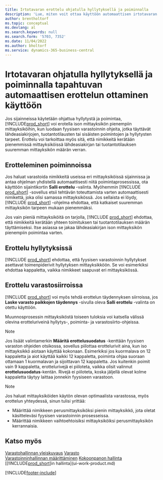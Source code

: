 ```yaml
---
title: Irtotavaran erottelu ohjatulla hyllytyksellä ja poiminnalla
description: 'Lue, miten voit ottaa käyttöön automaattisen irtotavaran erottelun ohjatulla hyllytyksellä ja poiminnalla sekä irtotavaran erottelun esimerkiksi poiminnassa, hyllytyksessä ja siirroissa.'
author: brentholtorf
ms.topic: conceptual
ms.devlang: al
ms.search.keywords: null
ms.search.form: '5703, 7352'
ms.date: 11/04/2022
ms.author: bholtorf
ms.service: dynamics-365-business-central
---
```

# Irtotavaran ohjatulla hyllytyksellä ja poiminnalla tapahtuvan automaattisen erottelun ottaminen käyttöön

Jos sijainneissa käytetään ohjattua hyllytystä ja poimintaa, [!INCLUDE[prod_short](includes/prod_short.md)] voi erotella ison mittayksikön pienempiin mittayksiköihin, kun luodaan fyysisen varastoinnin ohjeita, jotka täyttävät lähdeasiakirjojen, tuotantotilausten tai sisäisten poimintojen ja hyllytysten tarpeet. Erottelu voi tarkoittaa myös sitä, että nimikkeitä kerätään pienemmissä mittayksiköissä lähdeasiakirjan tai tuotantotilauksen suuremman mittayksikön määrän verran.

## Erotteleminen poiminnoissa  

Jos haluat varastoida nimikkeitä useissa eri mittayksiköissä sijainnissa ja antaa ohjelman yhdistellä automaattisesti niitä poimintaprosessissa, ota käyttöön sijaintikortin **Salli erottelu** -valinta. Myöhemmin [!INCLUDE [prod_short](includes/prod_short.md)] -sovellus etsii tehtävän toteuttamista varten automaattisesti nimikettä, joka olisi samassa mittayksikössä. Jos sellaista ei löydy, [!INCLUDE [prod_short](includes/prod_short.md)] -ohjelma ehdottaa, että katkaiset suuremman mittayksikön tarpeen mukaan pienemmäksi.  

Jos vain pieniä mittayksiköitä on tarjolla, [!INCLUDE [prod_short](includes/prod_short.md)] ehdottaa, että nimikkeitä kerätään yhteen toimituksen tai tuotantotilauksen määrän täyttämiseksi. Itse asiassa se jakaa lähdeasiakirjan ison mittayksikön pienempiin poimintaa varten.  

## Erottelu hyllytyksissä  

[!INCLUDE [prod_short](includes/prod_short.md)] ehdottaa, että fyysisen varastoinnin hyllytykset asettavat toimenpiderivit hyllytyksen mittayksikköön. Se voi esimerkiksi ehdottaa kappaletta, vaikka nimikkeet saapuvat eri mittayksikössä.  

## Erottelu varastosiirroissa  

[!INCLUDE [prod_short](includes/prod_short.md)] voi myös tehdä erottelun täydennyksen siirroissa, jos **Laske varasto paikkojen täydennys** -sivulla oleva **Salli erottelu** -valinta on otettu käyttöön.  

Muunnosprosessin mittayksiköstä toiseen tuloksia voi katsella välissä olevina erotteluriveinä hyllytys-, poiminta- ja varastosiirto-ohjeissa.  

> [!NOTE]  
> Jos lisäät valintamerkin **Määritä erottelusuodatus** -kenttään fyysisen varaston ohjeiden otsikossa, sovellus piilottaa erottelurivit aina, kun iso mittayksikkö aiotaan käyttää kokonaan. Esimerkiksi jos kuormalava on 12 kappaletta ja aiot käyttää kaikki 12 kappaletta, poiminta ohjaa suoraan ottamaan 1 kuormalavan ja sijoittavan 12 kappaletta. Jos kuitenkin poimit vain 9 kappaletta, erottelurivejä ei piiloteta, vaikka olisit valinnut **erottelusuodatus**-kentän. Rivejä ei piiloteta, koska jäljellä olevat kolme kappaletta täytyy laittaa jonnekin fyysiseen varastoon.  

> [!NOTE]  
> Jos haluat mittayksiköiden käytön olevan optimaalista varastossa, myös erottelun yhteydessä, sinun tulisi yrittää:  
>
> - Määrittää nimikkeen perusmittayksiköksi pienin mittayksikkö, jota oletat käsitteleväsi fyysisen varastoinnin prosesseissa.  
> - Määrittää nimikkeen vaihtoehtoisiksi mittayksiköiksi perusmittayksikön kerrannaisia.  

## Katso myös  

[Varastohallinnan yleiskuvaus](design-details-warehouse-management.md)
[Varasto](inventory-manage-inventory.md)  
[Varastoinninhallinnan määrittäminen](warehouse-setup-warehouse.md) 
[Kokoonpanon hallinta](assembly-assemble-items.md)
[[!INCLUDE[prod_short](includes/prod_short.md)]in hallinta](ui-work-product.md)  


[!INCLUDE[footer-include](includes/footer-banner.md)]